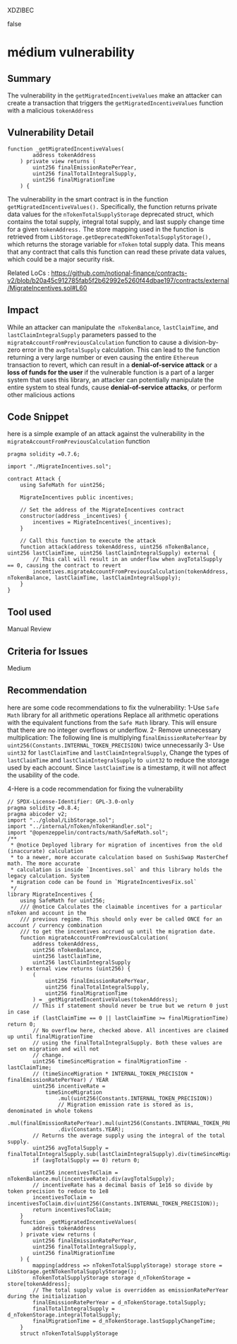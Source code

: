 XDZIBEC

false

# médium vulnerability

## Summary
The vulnerability in  the ``getMigratedIncentiveValues``  make an attacker can create a transaction that triggers the `getMigratedIncentiveValues`  function with a malicious `tokenAddress` 

## Vulnerability Detail
```solidity
function _getMigratedIncentiveValues(
        address tokenAddress
    ) private view returns (
        uint256 finalEmissionRatePerYear,
        uint256 finalTotalIntegralSupply,
        uint256 finalMigrationTime
    ) {
```
The vulnerability in the smart contract is in the function `getMigratedIncentiveValues().` Specifically, the function returns private data values for the `nTokenTotalSupplyStorage` deprecated struct, which contains the total supply,
integral total supply, and last supply change time for a given `tokenAddress.`
The store mapping used in the function is retrieved from `LibStorage.getDeprecatedNTokenTotalSupplyStorage(),`  which returns the storage variable for  `nToken` total supply data. 
This means that any contract that calls this function can read these private data values, which could be a major security risk.

Related LoCs : https://github.com/notional-finance/contracts-v2/blob/b20a45c912785fab5f2b62992e5260f44dbae197/contracts/external/MigrateIncentives.sol#L60

## Impact
While an attacker can manipulate the` nTokenBalance`, `lastClaimTime`, and` lastClaimIntegralSupply` parameters passed to the `migrateAccountFromPreviousCalculation` function to cause a division-by-zero error in the `avgTotalSupply` calculation. This can lead to the function returning a very large number or even causing the entire `Ethereum` transaction to revert, which can result in a **denial-of-service attack** or a **loss of funds for the user**
if the vulnerable function is a part of a larger system that uses this library, an attacker can potentially manipulate the entire system to steal funds, cause **denial-of-service attacks**, or perform other malicious actions

## Code Snippet
here is a simple example of an attack against the vulnerability in the` migrateAccountFromPreviousCalculation` function

```solidity
pragma solidity =0.7.6;

import "./MigrateIncentives.sol";

contract Attack {
    using SafeMath for uint256;

    MigrateIncentives public incentives;

    // Set the address of the MigrateIncentives contract
    constructor(address _incentives) {
        incentives = MigrateIncentives(_incentives);
    }

    // Call this function to execute the attack
    function attack(address tokenAddress, uint256 nTokenBalance, uint256 lastClaimTime, uint256 lastClaimIntegralSupply) external {
        // This call will result in an underflow when avgTotalSupply == 0, causing the contract to revert
        incentives.migrateAccountFromPreviousCalculation(tokenAddress, nTokenBalance, lastClaimTime, lastClaimIntegralSupply);
    }
}
```

## Tool used
Manual Review

## Criteria for Issues 
Medium

## Recommendation
here are some code recommendations to fix the vulnerability:
1-Use `Safe Math` library for all arithmetic operations
Replace all arithmetic operations with the equivalent functions from the `Safe Math` library. This will ensure that there are no integer overflows or underflow.
2-    Remove unnecessary multiplication:
The following line is multiplying f`inalEmissionRatePerYear` by `uint256(Constants.INTERNAL_TOKEN_PRECISION)` twice unnecessarily
3- Use `uint32` for `lastClaimTime` and `lastClaimIntegralSupply`,
Change the types of `lastClaimTime` and `lastClaimIntegralSupply` to` uint32` to reduce the storage used by each account. Since `lastClaimTime` is a timestamp, it will not affect the usability of the code.

4-Here is a code recommendation for fixing the vulnerability

```solidity
// SPDX-License-Identifier: GPL-3.0-only
pragma solidity =0.8.4;
pragma abicoder v2;
import "../global/LibStorage.sol";
import "../internal/nToken/nTokenHandler.sol";
import "@openzeppelin/contracts/math/SafeMath.sol";
/**
 * @notice Deployed library for migration of incentives from the old (inaccurate) calculation
 * to a newer, more accurate calculation based on SushiSwap MasterChef math. The more accurate
 * calculation is inside `Incentives.sol` and this library holds the legacy calculation. System
 * migration code can be found in `MigrateIncentivesFix.sol`
 */
library MigrateIncentives {
    using SafeMath for uint256;
    /// @notice Calculates the claimable incentives for a particular nToken and account in the
    /// previous regime. This should only ever be called ONCE for an account / currency combination
    /// to get the incentives accrued up until the migration date.
    function migrateAccountFromPreviousCalculation(
        address tokenAddress,
        uint256 nTokenBalance,
        uint256 lastClaimTime,
        uint256 lastClaimIntegralSupply
    ) external view returns (uint256) {
        (
            uint256 finalEmissionRatePerYear,
            uint256 finalTotalIntegralSupply,
            uint256 finalMigrationTime
        ) = _getMigratedIncentiveValues(tokenAddress);
        // This if statement should never be true but we return 0 just in case
        if (lastClaimTime == 0 || lastClaimTime >= finalMigrationTime) return 0;
        // No overflow here, checked above. All incentives are claimed up until finalMigrationTime
        // using the finalTotalIntegralSupply. Both these values are set on migration and will not
        // change.
        uint256 timeSinceMigration = finalMigrationTime - lastClaimTime;
        // (timeSinceMigration * INTERNAL_TOKEN_PRECISION * finalEmissionRatePerYear) / YEAR
        uint256 incentiveRate =
            timeSinceMigration
                .mul(uint256(Constants.INTERNAL_TOKEN_PRECISION))
                // Migration emission rate is stored as is, denominated in whole tokens
                .mul(finalEmissionRatePerYear).mul(uint256(Constants.INTERNAL_TOKEN_PRECISION))
                .div(Constants.YEAR);
        // Returns the average supply using the integral of the total supply.
        uint256 avgTotalSupply = finalTotalIntegralSupply.sub(lastClaimIntegralSupply).div(timeSinceMigration);
        if (avgTotalSupply == 0) return 0;

        uint256 incentivesToClaim = nTokenBalance.mul(incentiveRate).div(avgTotalSupply);
        // incentiveRate has a decimal basis of 1e16 so divide by token precision to reduce to 1e8
        incentivesToClaim = incentivesToClaim.div(uint256(Constants.INTERNAL_TOKEN_PRECISION));
        return incentivesToClaim;
    }
    function _getMigratedIncentiveValues(
        address tokenAddress
    ) private view returns (
        uint256 finalEmissionRatePerYear,
        uint256 finalTotalIntegralSupply,
        uint256 finalMigrationTime
    ) {
        mapping(address => nTokenTotalSupplyStorage) storage store = LibStorage.getNTokenTotalSupplyStorage();
        nTokenTotalSupplyStorage storage d_nTokenStorage = store[tokenAddress];
        // The total supply value is overridden as emissionRatePerYear during the initialization
        finalEmissionRatePerYear = d_nTokenStorage.totalSupply;
        finalTotalIntegralSupply = d_nTokenStorage.integralTotalSupply;
        finalMigrationTime = d_nTokenStorage.lastSupplyChangeTime;
    }
    struct nTokenTotalSupplyStorage

```


